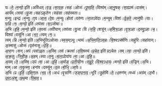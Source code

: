 

  
यः।ते॒।म॒न्यो॒ इति॑।अवि॑धत्।व॒ज्र॒।सा॒य॒क॒।सहः॑।ओजः॑।पु॒ष्य॒ति॒।विश्व॑म्।आ॒नु॒षक्।सा॒ह्याम॑।दास॑म्।आर्य॑म्।त्वया॑।यु॒जा।सहः॑ऽकृतेन।सह॑सा।सह॑स्वता॥  
म॒न्युः।इन्द्रः॑।म॒न्युः।ए॒व।आ॒स॒।दे॒वः।म॒न्युः।होता॑।वरु॑णः।जा॒तऽवे॑दाः।म॒न्युम्।विशः॑।ई॒ळ॒ते॒।मानु॑षीः।याः।पा॒हि।नः॒।म॒न्यो॒ इति॑।तप॑सा।स॒ऽजोषाः॑॥  
अ॒भि।इ॒हि॒।म॒न्यो॒ इति॑।त॒वसः॑।तवी॑यान्।तप॑सा।यु॒जा।वि।ज॒हि॒।शत्रू॑न्।अ॒मि॒त्र॒ऽहा।वृ॒त्र॒ऽहा।द॒स्यु॒ऽहा।च॒।विश्वा॑।वसू॑नि।आ।भ॒र॒।त्वम्।नः॒॥  
त्वम्।हि।म॒न्यो॒ इति॑।अ॒भिभू॑तिऽओजाः।स्व॒य॒म्ऽभूः।भामः॑।अ॒भि॒मा॒ति॒ऽस॒हः।वि॒श्वऽच॑र्षणिः।सहु॑रिः।सहा॑वान्।अ॒स्मासु॑।ओजः॑।पृत॑नासु।धे॒हि॒॥  
अ॒भा॒गः।सन्।अप॑।परा॑ऽइतः।अ॒स्मि॒।तव॑।क्रत्वा॑।त॒वि॒षस्य॑।प्र॒चे॒त॒ इति॑ प्रऽचेतः।तम्।त्वा॒।म॒न्यो॒ इति॑।अ॒क्र॒तुः।जि॒ही॒ळ॒।अ॒हम्।स्वा।त॒नूः।ब॒ल॒ऽदेया॑य।मा॒।आ।इ॒हि॒॥  
अ॒यम्।ते॒।अ॒स्मि॒।उप॑।मा॒।आ।इ॒हि॒।अ॒र्वाङ्।प्र॒ती॒ची॒नः।स॒हु॒रे॒।वि॒श्व॒ऽधा॒यः॒।मन्यो॒ इति॑।व॒ज्रि॒न्।अ॒भि।माम्।आ।व॒वृ॒त्स्व॒।हना॑व।दस्यू॑न्।उ॒त।बो॒धि॒।आ॒पेः॥  
अ॒भि।प्र।इ॒हि॒।द॒क्षि॒ण॒तः।भ॒व॒।मे॒।अध॑।वृ॒त्राणि॑।ज॒ङ्घ॒ना॒व॒।भूरि॑।जु॒होमि॑।ते॒।ध॒रुण॑म्।मध्वः॑।अग्र॑म्।उ॒भौ।उ॒प॒ऽअं॒शु।प्र॒थ॒मा।पि॒बा॒व॒॥  
